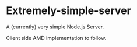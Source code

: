 # Extremely-simple-server
A (currently) very simple Node.js Server. 

Client side AMD implementation to follow.
